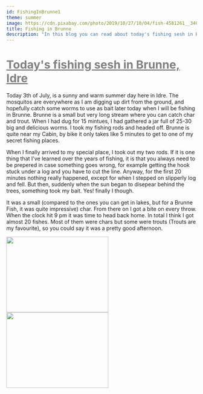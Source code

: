 ```yaml
---
id: FishingInBrunne1
theme: summer
image: https://cdn.pixabay.com/photo/2019/10/27/10/04/fish-4581261__340.jpg
title: Fishing in Brunne
description: "In this blog you can read about today's fishing sesh in Brunne."
---
```


# <span style="font-size: 30px; color:gray; text-decoration: underline">Today's fishing sesh in Brunne, Idre</span>

Today 3th of July, is a sunny and warm summer day here in Idre. The mosquitos are everywhere as I am digging up dirt from the ground, and hopefully catch some worms to use as bait later today when I will be fishing in Brunne.
Brunne is a small but very long stream where you can catch char and trout. When I had dug for 15 mintues, I had gathered a jar full of 25-30 big and delicious worms. I took my fishing rods and headed off. Brunne is quite near my Cabin, by bike it only takes like 5 minutes to get to one of my secret fishing places.

When I finally arrived to my special place, I took out my two rods. If it is one thing that I've learned over the years of fishing, it is that you always need to be prepered in case something goes wrong, for example getting the hook stuck under a log and you have to cut the line. Anyway, for the first 20 minutes nothing really happened, except for when I stepped on slipperly log and fell. But then, suddenly when the sun began to disepear behind the trees, something took my bait. Yes! finally I though.

It was a small (compared to the ones you can get in lakes, but for a Brunne Fish, it was quite impressive) char. From there on I got a bite on every throw. When the clock hit 9 pm it was time to head back home. In total I think I got almost 20 fishes. Most of them were chars but some were trouts (Trouts are my favourite), so you could say it was a pretty good afternoon.

<img src="https://cdn.pixabay.com/photo/2019/03/08/15/27/fish-4042521_960_720.jpg" height= "200px" width="270px" class="border-4 border-blue-800">
<img src="https://quickbutik.imgix.net/7516C/products/7516C-154349164864.jpeg" height= "200px" width="270px" class="mt-8 border-4 border-gray-400">
